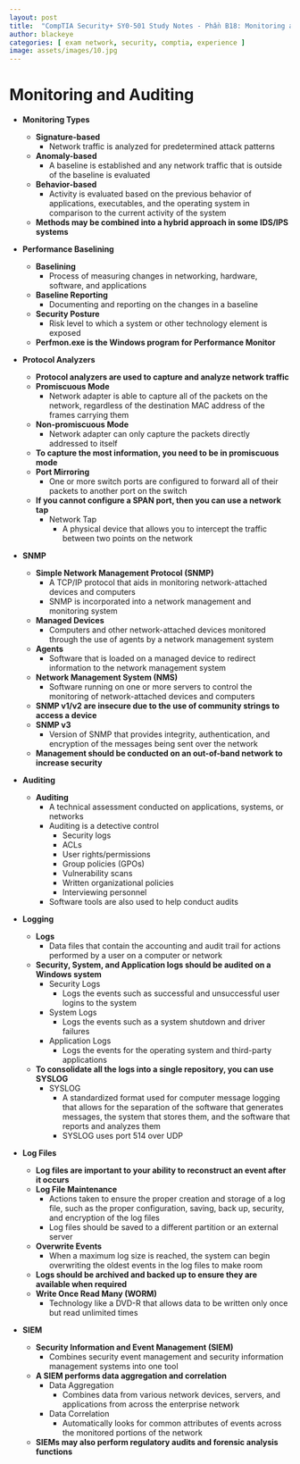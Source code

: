 ```yaml
---
layout: post
title:  "CompTIA Security+ SY0-501 Study Notes - Phần B18: Monitoring and Auditing"
author: blackeye
categories: [ exam network, security, comptia, experience ]
image: assets/images/10.jpg
---
```


# Monitoring and Auditing
* **Monitoring Types**
    * **Signature-based**
        * Network traffic is analyzed for predetermined attack patterns
    * **Anomaly-based**
        * A baseline is established and any network traffic that is outside of the baseline is evaluated
    * **Behavior-based**
        * Activity is evaluated based on the previous behavior of applications, executables, and the operating system in comparison to the current activity of the system
    * **Methods may be combined into a hybrid approach in some IDS/IPS systems**
* **Performance Baselining**
    * **Baselining**
        * Process of measuring changes in networking, hardware, software, and applications
    * **Baseline Reporting**
        * Documenting and reporting on the changes in a baseline
    * **Security Posture**
        * Risk level to which a system or other technology element is exposed
    * **Perfmon.exe is the Windows program for Performance Monitor**

* **Protocol Analyzers**
    * **Protocol analyzers are used to capture and analyze network traffic**
    * **Promiscuous Mode**
        * Network adapter is able to capture all of the packets on the network, regardless of the destination MAC address of the frames carrying them
    * **Non-promiscuous Mode**
        * Network adapter can only capture the packets directly addressed to itself
    * **To capture the most information, you need to be in promiscuous mode**
    * **Port Mirroring**
        * One or more switch ports are configured to forward all of their packets to another port on the switch
    * **If you cannot configure a SPAN port, then you can use a network tap**
        * Network Tap
            * A physical device that allows you to intercept the traffic between two points on the network

* **SNMP**
    * **Simple Network Management Protocol (SNMP)**
        * A TCP/IP protocol that aids in monitoring network-attached devices and computers
        * SNMP is incorporated into a network management and monitoring system
    * **Managed Devices**
        * Computers and other network-attached devices monitored through the use of agents by a network management system
    * **Agents**
        * Software that is loaded on a managed device to redirect information to the network management system
    * **Network Management System (NMS)**
        * Software running on one or more servers to control the monitoring of network-attached devices and computers
    * **SNMP v1/v2 are insecure due to the use of community strings to access a device**
    * **SNMP v3**
        * Version of SNMP that provides integrity, authentication, and encryption of the messages being sent over the network
    * **Management should be conducted on an out-of-band network to increase security**

* **Auditing**
    * **Auditing**
        * A technical assessment conducted on applications, systems, or networks
        * Auditing is a detective control
            * Security logs
            * ACLs
            * User rights/permissions
            * Group policies (GPOs)
            * Vulnerability scans
            * Written organizational policies
            * Interviewing personnel
        * Software tools are also used to help conduct audits

* **Logging**
    * **Logs**
        * Data files that contain the accounting and audit trail for actions performed by a user on a computer or network
    * **Security, System, and Application logs should be audited on a Windows system**
        * Security Logs
            * Logs the events such as successful and unsuccessful user logins to the system
        * System Logs
            * Logs the events such as a system shutdown and driver failures
        * Application Logs
            * Logs the events for the operating system and third-party applications
    * **To consolidate all the logs into a single repository, you can use SYSLOG**
        * SYSLOG
            * A standardized format used for computer message logging that allows for the separation of the software that generates messages, the system that stores them, and the software that reports and analyzes them
            * SYSLOG uses port 514 over UDP

* **Log Files**
    * **Log files are important to your ability to reconstruct an event after it occurs**
    * **Log File Maintenance**
        * Actions taken to ensure the proper creation and storage of a log file, such
        as the proper configuration, saving, back up, security, and encryption of the log files
        * Log files should be saved to a different partition or an external server
    * **Overwrite Events**
        * When a maximum log size is reached, the system can begin overwriting the oldest events in the log files to make room
    * **Logs should be archived and backed up to ensure they are available when required**
    * **Write Once Read Many (WORM)**
        * Technology like a DVD-R that allows data to be written only once but read unlimited times

* **SIEM**
    * **Security Information and Event Management (SIEM)**
        * Combines security event management and security information management systems into one tool
    * **A SIEM performs data aggregation and correlation**
        * Data Aggregation
            * Combines data from various network devices, servers, and applications from across the enterprise network
        * Data Correlation
            * Automatically looks for common attributes of events across the monitored portions of the network
    * **SIEMs may also perform regulatory audits and forensic analysis functions**